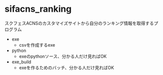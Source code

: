 # sifacns_ranking
スクフェスACNSのカスタマイズサイトから自分のランキング情報を取得するプログラム

* exe
  * csvを作成するexe
* python
  * exeのpythonソース、分かる人だけ見ればOK
* exe_build
  * exeを作るためのバッチ、分かる人だけ見ればOK
